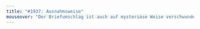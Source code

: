 ```yaml
---
title: "#1937: Ausnahmsweise"
mouseover: "Der Briefumschlag ist auch auf mysteriöse Weise verschwunden..."
---
```


